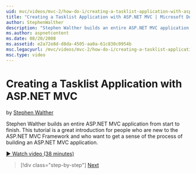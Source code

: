 ```yaml
---
uid: mvc/videos/mvc-2/how-do-i/creating-a-tasklist-application-with-aspnet-mvc
title: "Creating a Tasklist Application with ASP.NET MVC | Microsoft Docs"
author: StephenWalther
description: "Stephen Walther builds an entire ASP.NET MVC application from start to finish. This tutorial is a great introduction for people who are new to the ASP.NET MV..."
ms.author: aspnetcontent
ms.date: 08/20/2008
ms.assetid: e2a72e8d-d8da-4505-aa0a-61c830c0954b
msc.legacyurl: /mvc/videos/mvc-2/how-do-i/creating-a-tasklist-application-with-aspnet-mvc
msc.type: video
---
```

Creating a Tasklist Application with ASP.NET MVC
====================
by [Stephen Walther](https://github.com/StephenWalther)

Stephen Walther builds an entire ASP.NET MVC application from start to finish. This tutorial is a great introduction for people who are new to the ASP.NET MVC Framework and who want to get a sense of the process of building an ASP.NET MVC application.

[&#9654; Watch video (38 minutes)](https://channel9.msdn.com/Blogs/ASP-NET-Site-Videos/creating-a-tasklist-application-with-aspnet-mvc)

> [!div class="step-by-step"]
> [Next](creating-a-movie-database-application-in-15-minutes-with-aspnet-mvc.md)

